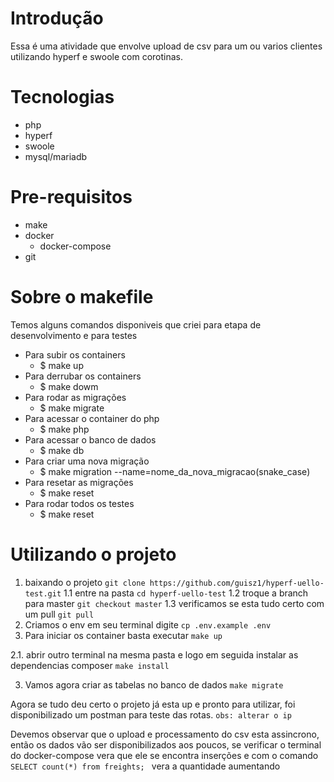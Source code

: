 # Introdução

Essa é uma atividade que envolve upload de csv para um ou varios clientes utilizando hyperf e swoole com corotinas.

# Tecnologias

 - php
 - hyperf
 - swoole
 - mysql/mariadb

# Pre-requisitos
 - make
 - docker
   - docker-compose
 - git

# Sobre o makefile
Temos alguns comandos disponiveis que criei para etapa de desenvolvimento e para testes

 - Para subir os containers
   - $ make up
 - Para derrubar os containers
   - $ make dowm
 - Para rodar as migrações
   - $ make migrate
 - Para acessar o container do php
   - $ make php
 - Para acessar o banco de dados
   - $ make db
 - Para criar uma nova migração
   - $ make migration --name=nome_da_nova_migracao(snake_case)
 - Para resetar as migrações 
   - $ make reset
 - Para rodar todos os testes 
   - $ make reset
# Utilizando o projeto
1. baixando o projeto
``git clone https://github.com/guisz1/hyperf-uello-test.git``
1.1 entre na pasta
``cd hyperf-uello-test``
1.2 troque a branch para master
``git checkout master``
1.3 verificamos se esta tudo certo com um pull
``git pull``
1. Criamos o env em seu terminal digite 
``cp .env.example .env``
2. Para iniciar os container basta executar
``make up``

2.1. abrir outro terminal na mesma pasta e logo em seguida instalar as dependencias composer
``make install``

3. Vamos agora criar as tabelas no banco de dados
``make migrate``

Agora se tudo deu certo o projeto já esta up e pronto para utilizar, foi disponibilizado um postman para teste das rotas. ``obs: alterar o ip``

Devemos observar que o upload e processamento do csv esta assincrono, então os dados vão ser disponibilizados aos poucos, se verificar o terminal do docker-compose vera que ele se encontra inserções e com o comando ``SELECT count(*) from freights; `` vera a quantidade aumentando



